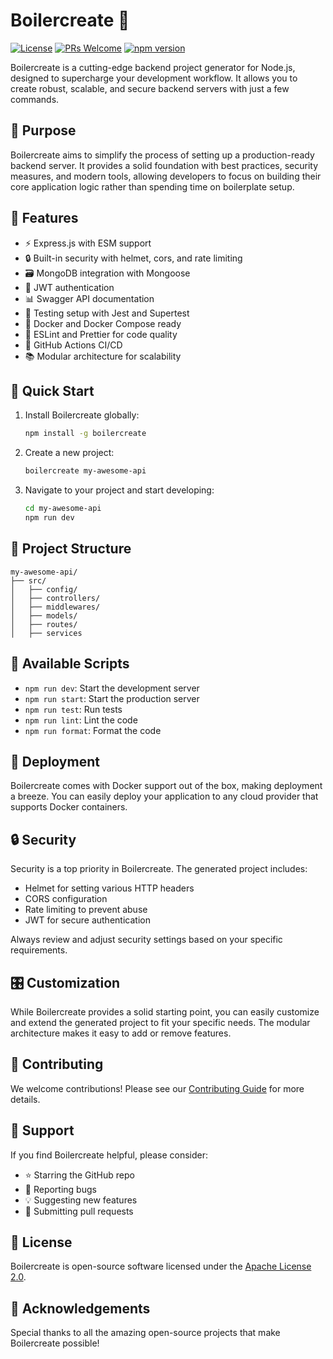 # Boilercreate 🚀

[![License](https://img.shields.io/badge/license-Apache%202.0-blue.svg)](https://opensource.org/licenses/Apache-2.0)
[![PRs Welcome](https://img.shields.io/badge/PRs-welcome-brightgreen.svg)](http://makeapullrequest.com)
[![npm version](https://badge.fury.io/js/boilercreate.svg)](https://badge.fury.io/js/boilercreate)

Boilercreate is a cutting-edge backend project generator for Node.js, designed to supercharge your development workflow. It allows you to create robust, scalable, and secure backend servers with just a few commands.

## 🎯 Purpose

Boilercreate aims to simplify the process of setting up a production-ready backend server. It provides a solid foundation with best practices, security measures, and modern tools, allowing developers to focus on building their core application logic rather than spending time on boilerplate setup.

## 🌟 Features

- ⚡️ Express.js with ESM support
- 🔒 Built-in security with helmet, cors, and rate limiting
- 🗃️ MongoDB integration with Mongoose
- 🔑 JWT authentication
- 📊 Swagger API documentation
- 🧪 Testing setup with Jest and Supertest
- 🐳 Docker and Docker Compose ready
- 🔧 ESLint and Prettier for code quality
- 🚀 GitHub Actions CI/CD
- 📚 Modular architecture for scalability

## 🚀 Quick Start

1. Install Boilercreate globally:

   ```bash
   npm install -g boilercreate
   ```

2. Create a new project:

   ```bash
   boilercreate my-awesome-api
   ```

3. Navigate to your project and start developing:
   ```bash
   cd my-awesome-api
   npm run dev
   ```

## 📁 Project Structure

```
my-awesome-api/
├── src/
│   ├── config/
│   ├── controllers/
│   ├── middlewares/
│   ├── models/
│   ├── routes/
│   ├── services
```

## 🔧 Available Scripts

- `npm run dev`: Start the development server
- `npm run start`: Start the production server
- `npm run test`: Run tests
- `npm run lint`: Lint the code
- `npm run format`: Format the code

## 🚀 Deployment

Boilercreate comes with Docker support out of the box, making deployment a breeze. You can easily deploy your application to any cloud provider that supports Docker containers.

## 🔒 Security

Security is a top priority in Boilercreate. The generated project includes:

- Helmet for setting various HTTP headers
- CORS configuration
- Rate limiting to prevent abuse
- JWT for secure authentication

Always review and adjust security settings based on your specific requirements.

## 🎛️ Customization

While Boilercreate provides a solid starting point, you can easily customize and extend the generated project to fit your specific needs. The modular architecture makes it easy to add or remove features.

## 🤝 Contributing

We welcome contributions! Please see our [Contributing Guide](CONTRIBUTING.md) for more details.

## 💖 Support

If you find Boilercreate helpful, please consider:

- ⭐️ Starring the GitHub repo
- 🐛 Reporting bugs
- 💡 Suggesting new features
- 🔀 Submitting pull requests

## 📄 License

Boilercreate is open-source software licensed under the [Apache License 2.0](LICENSE).

## 🙏 Acknowledgements

Special thanks to all the amazing open-source projects that make Boilercreate possible!
